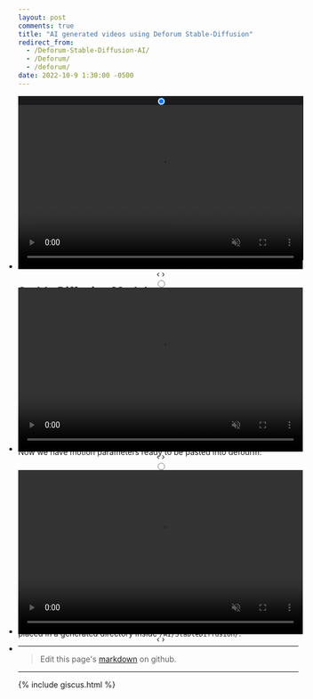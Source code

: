 ```yaml
---
layout: post
comments: true
title: "AI generated videos using Deforum Stable-Diffusion"
redirect_from:
  - /Deforum-Stable-Diffusion-AI/
  - /Deforum/
  - /deforum/
date: 2022-10-9 1:30:00 -0500
---
```

<content id="meta">Simple and quick Deforum setup for easily creating 2D or 3D animations for free with stable diffusion on google collab. Download the latest Stable Diffusion .ckpt model and place it in /AI/models/ in the root of your google drive.</content>
<center>
  <style>
   #meta {
    visibility: hidden;
    display: none;
  }
  .slides {
    padding: 0;
    width: 512.5px;
    height: 295px;
    display: block;
    margin: 0 auto;
    position: relative;
    background-color: rgb(27, 27, 30);
  }

  .slides * {
    user-select: none;
    -ms-user-select: none;
    -moz-user-select: none;
    -khtml-user-select: none;
    -webkit-user-select: none;
    -webkit-touch-callout: none;
  }

  .slides input { display: none; }

  .slide-container { display: block; }

  .slide {
    top: 0;
    opacity: 0;
    width: 513px;
    height: 295px;
    display: block;
    position: absolute;

    transform: scale(0);

    transition: all .7s ease-in-out;
  }

  .slide img {
    width: 100%;
    height: 100%;
  }

  .nav label {
    width: 200px;
    height: 100%;
    display: none;
    position: absolute;
          opacity: 0;
    z-index: 9;
    cursor: pointer;

    transition: opacity .2s;

    color: #000;
    font-size: 100pt;
    text-align: center;
    line-height: 380px;
    font-family: "Varela Round", sans-serif;
    background-color: transparent;
    text-shadow: 0px 0px 15px rgb(119, 119, 119);
  }

  .slide:hover + .nav label { opacity: 0.0; }

  .nav label:hover { opacity: 0.0; }

  .nav .next { right: 0; }

  input:checked + .slide-container  .slide {
    opacity: 1;

    transform: scale(1);

    transition: opacity 1s ease-in-out;
  }

  input:checked + .slide-container .nav label { display: block; }

  .nav-dots {
        width: 100%;
        bottom: 9px;
        height: 11px;
        display: block;
        position: absolute;
        text-align: center;
  }

  .nav-dots .nav-dot {
        top: -5px;
        width: 11px;
        height: 11px;
        margin: 0 4px;
        position: relative;
        border-radius: 100%;
        display: inline-block;
        background-color: rgba(0, 0, 0, 0.6);
  z-index: 12;
  }

  .nav-dots .nav-dot:hover {
        cursor: pointer;
        background-color: rgba(0, 0, 0, 0.8);
  z-index: 11;
  transform: scale(1.3);
  }

  input#img-1:checked ~ .nav-dots label#img-dot-1,
  input#img-2:checked ~ .nav-dots label#img-dot-2,
  input#img-3:checked ~ .nav-dots label#img-dot-3 {
  z-index: 10;
        background: rgba(0, 0, 0, 0.8);
  }
  </style>
  <ul class="slides">
    <input type="radio" name="radio-btn" id="img-1" checked>
    <li class="slide-container">
      <div class="slide">
        <video id="video1" width="512px" height="100%;" autoplay="" loop="" muted="muted"><source src="https://thumbs.gfycat.com/VainAchingAmoeba-mobile.mp4" type="video/mp4"> The means in which this content is displayed is of an unsupported nature, try using a different browser or disabling content restrction extensions that block the html video tag</video>
      </div>
      <div class="nav">
        <label for="img-6" class="prev">‹</label> <label for="img-2" class="next">›</label>
      </div>
    </li><input type="radio" name="radio-btn" id="img-2">
    <li class="slide-container">
      <div class="slide">
        <video id="video1" width="512px" height="100%;" autoplay="" loop="" muted="muted"><source src="https://thumbs.gfycat.com/PlaintiveComfortableAngelwingmussel-mobile.mp4" type="video/mp4"> Your browser does not support the video tag.</video>
      </div>
      <div class="nav">
        <label for="img-1" class="prev">‹</label> <label for="img-3" class="next">›</label>
      </div>
    </li><input type="radio" name="radio-btn" id="img-3">
    <li class="slide-container">
      <div class="slide">
        <video id="video1" width="512px" height="100%;" autoplay="" loop="" muted="muted"><source src="https://thumbs.gfycat.com/SplendidAptIndianpangolin-mobile.mp4" type="video/mp4"> Your browser does not support the video tag.</video>
      </div>
      <div class="nav">
        <label for="img-3" class="prev">‹</label> <label for="img-1" class="next">›</label>
      </div>
    </li>
    <li class="nav-dots"><label for="img-1" class="nav-dot" id="img-dot-1"></label> <label for="img-2" class="nav-dot" id="img-dot-2"></label> <label for="img-3" class="nav-dot" id="img-dot-3"></label></li>
  </ul>
</center>

---

## Stable Diffusion Model:

Download the latest Stable Diffusion `.ckpt` [model](https://cyberes.github.io/stable-diffusion-models/#models) and place it in `/AI/models/` in the root of your google drive.

## Motion parameters Config:

Motion parameters [collab](https://colab.research.google.com/github/pharmapsychotic/ai-notebooks/blob/main/pharmapsychotic_AnimationPreview.ipynb#scrollTo=Gkc0gKf1q7ha).


1. Change animation mode to either 2D or 3D.
2. Turn up wiggle frames to 3000.
3. Change `init_image` to an image file to use as a reference for creating the animation.

`Runtime` > `Run all`

Now we have motion parameters ready to be pasted into defourm:

## Deforum Config:

Deforum [collab](https://colab.research.google.com/github/deforum/stable-diffusion/blob/main/Deforum_Stable_Diffusion.ipynb#scrollTo=qH74gBWDd2oq).

1. Change animation mode to the one used earlier (2D or 3D).

2. In the Animation Settings section, paste in motion parameters from the motion preview from `angle` - `rot_3d_z`.

3. Set `strength_schedule` parameter as: `0: (.1*(sin(t/20)+ 5))`.

4. Set animation prompts, prompt weights, and width/height of each image. 

`Runtime` > `Run all`

Connect with google drive when prompted. Frames and settings files will be placed in a generated directory inside `/AI/StableDiffusion/`.

---

> Edit this page's <a href="https://github.com/JakeTurner616/JakeTurner616.github.io/blob/main/{{page.path}}">markdown</a> on github.

---

{% include giscus.html %}

  

